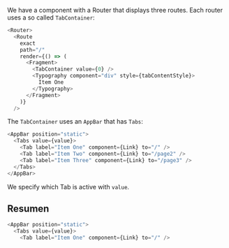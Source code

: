 We have a component with a Router that displays three routes. Each router uses a so called `TabContainer`:

```js
<Router>
  <Route
    exact
    path="/"
    render={() => (
      <Fragment>
        <TabContainer value={0} />
        <Typography component="div" style={tabContentStyle}>
          Item One
        </Typography>
      </Fragment>
    )}
  />
```

The `TabContainer` uses an `AppBar` that has `Tabs`:

```js
<AppBar position="static">
  <Tabs value={value}>
    <Tab label="Item One" component={Link} to="/" />
    <Tab label="Item Two" component={Link} to="/page2" />
    <Tab label="Item Three" component={Link} to="/page3" />
  </Tabs>
</AppBar>
```

We specify which Tab is active with `value`.

## Resumen

```js
<AppBar position="static">
  <Tabs value={value}>
    <Tab label="Item One" component={Link} to="/" />
```
